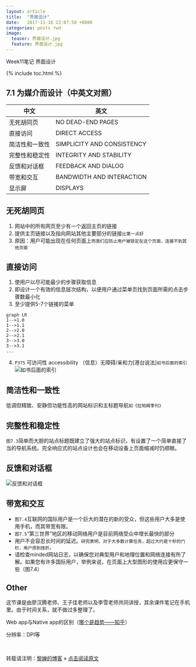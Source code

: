 ```yaml
---
layout: article
title:  "界面设计"
date:   2017-11-16 22:07:50 +0800
categories: posts rwd
image:
  teaser: 界面设计.jpg
  feature: 界面设计.jpg
---
```

Week11笔记 界面设计

{% include toc.html %}

## 7.1 为媒介而设计（中英文对照）

中文 | 英文
---|---
无死胡同页 | NO DEAD-END PAGES
直接访问 | DIRECT ACCESS
简洁性和一致性 | SIMPLICITY AND CONSISTENCY
完整性和稳定性 | INTEGRITY AND STABILITY
反馈和对话框 | FEEDBACK AND DIALOG
带宽和交互 | BANDWIDTH AND INTERACTION
显示屏 | DISPLAYS

## 无死胡同页
1. 网站中的所有网页至少有一个返回主页的链接
2. 提供主页链接以及指向网站其他主要部分的链接`比第一点好`
3. 原因：用户可能出现在任何页面上`而我们应防止用户被锁定在这个页面，连接不到其他页面`

## 直接访问
1. 使用户以尽可能最少的步骤获取信息
2. 即设计一个有效的信息层次结构，以便用户通过菜单页找到页面所需的点击步骤数最小化
3. 至少提供5-7个链接的菜单

```
graph LR
1-->1.0
1-->1.1
2-->2.0
2-->2.1
3-->3.0
3-->3.1
...

```

4. `P375` 可访问性 accessibility
 （信息）无障碍/亲和力[港台说法]`如书后面的索引`![如书后面的索引](https://note.youdao.com/yws/api/personal/file/2A240FD5416944EC8DC4C1FFA3778E38?method=download&shareKey=e062dae8497784acedbaa95a7ac02b0f)

## 简洁性和一致性
低调但精致、安静但功能性高的网站标识和主标题导航`如《拉帕姆季刊》`

## 完整性和稳定性
`图7.3`简单而大胆的站点标题既建立了强大的站点标识，有设置了一个简单直接了当的导航系统。完全响应式的站点设计也会在移动设备上页面缩减时仍顺眼。

## 反馈和对话框
![反馈和对话框](https://note.youdao.com/yws/api/personal/file/1985598710864FCEB375E8D73E10BA12?method=download&shareKey=56d9e35d61d1cc6533ced724e415b962)

## 带宽和交互
- `图7.4`互联网的国际用户是一个巨大的潜在的新的受众，但这些用户大多是使用手机，而其带宽有限。
- `图7.5`“第三世界”地区的移动网络用户是目前网络受众中增长最快的部分
- 用户不会容忍长时间的延迟。`研究表明，对于大多数计算任务，超过大约是十秒的门栏，用户感到挫折。`
- 请检查minded网站日志，以确保您对典型用户和地理位置和网络连接有所了解。如果您有许多国际用户，举例来说，在页面上大型图形的使用应更保守一些（图7.4）


## Other
这节课是由廖汉腾老师、王子佳老师以及李雪老师共同讲授，其余课件笔记在手机里。由于时间关系，就不做过多整理了。

Web app与Native app的区别（[哪个是趋势——知乎](https://www.zhihu.com/question/19558750)）

分辨率：DPI等 

<br>

转载请注明：[黎婵的博客](https://cherrylichan.github.io/) » [点击阅读原文](https://cherrylichan.github.io/posts/rwd/Week11_界面设计/)







